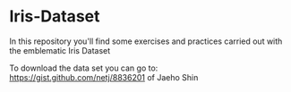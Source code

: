 # Iris-Dataset
In this repository you'll find some exercises and practices carried out with the emblematic Iris Dataset

To download the data set you can go to: https://gist.github.com/netj/8836201 of Jaeho Shin
